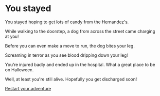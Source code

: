 # You stayed

You stayed hoping to get lots of candy from the Hernandez's.

While walking to the doorstep, a dog from across the street came charging at you!

Before you can even make a move to run, the dog bites your leg.

Screaming in terror as you see blood dripping down your leg!

You're injured badly and ended up in the hospital. What a great place to be on Halloween.  

Well, at least you're still alive. Hopefully you get discharged soon!  

[Restart your adventure](../README.md)